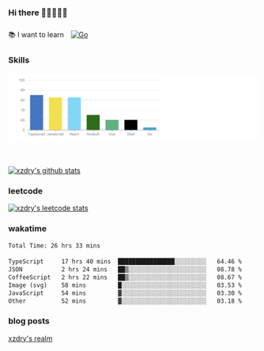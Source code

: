 ### Hi there 👋👋👋👋👋

 :books: I want to learn <a href="https://go.dev/" target="_blank"><img style="margin: 10px" src="https://profilinator.rishav.dev/skills-assets/go-original.svg" alt="Go" height="50" /></a>  

### Skills
![](img/2022-09-05-22-04-20.png)

<br />

[![xzdry's github stats](https://github-readme-stats.vercel.app/api?username=xzdry&count_private=true&show_icons=true&theme=vue)](https://github.com/xzdry)

### leetcode
[![xzdry's leetcode stats](https://leetcard.jacoblin.cool/xzdry-2?theme=light&font=Anek%20Kannada&site=cn)](https://leetcode.cn/u/xzdry-2/)

### wakatime
<!--START_SECTION:waka-->

```text
Total Time: 26 hrs 33 mins

TypeScript     17 hrs 40 mins  ████████████████░░░░░░░░░   64.46 %
JSON           2 hrs 24 mins   ██▒░░░░░░░░░░░░░░░░░░░░░░   08.78 %
CoffeeScript   2 hrs 22 mins   ██▒░░░░░░░░░░░░░░░░░░░░░░   08.67 %
Image (svg)    58 mins         █░░░░░░░░░░░░░░░░░░░░░░░░   03.53 %
JavaScript     54 mins         ▓░░░░░░░░░░░░░░░░░░░░░░░░   03.30 %
Other          52 mins         ▓░░░░░░░░░░░░░░░░░░░░░░░░   03.18 %
```

<!--END_SECTION:waka-->

### blog posts
[xzdry's realm](https://www.justdry.net/)
